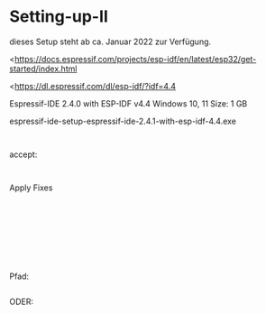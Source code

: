 # Setting-up-II

dieses Setup steht ab ca. Januar 2022 zur Verfügung.

\<<https://docs.espressif.com/projects/esp-idf/en/latest/esp32/get-started/index.html>

\<<https://dl.espressif.com/dl/esp-idf/?idf=4.4>

Espressif-IDE 2.4.0 with ESP-IDF v4.4
Windows 10, 11
Size: 1 GB

espressif-ide-setup-espressif-ide-2.4.1-with-esp-idf-4.4.exe

```{image} https://user-images.githubusercontent.com/69573151/156696927-a3f761c8-979d-4a79-b843-a72cb8263905.png
```

```{image} https://user-images.githubusercontent.com/69573151/156695021-91b738c2-992a-4399-966e-f54686aba5c3.png
```

accept:

```{image} https://user-images.githubusercontent.com/69573151/156695056-93d27707-18b0-46be-973e-4a2006f5759c.png
```

```{image} https://user-images.githubusercontent.com/69573151/156695069-5af4212e-904c-49a2-9e31-92068ab90706.png
```

Apply Fixes

```{image} https://user-images.githubusercontent.com/69573151/156695116-4030df68-65b3-4be9-ac4f-4ed6499df799.png
```

```{image} https://user-images.githubusercontent.com/69573151/156695153-13a11433-a0e6-4ae9-8d47-16f768dd8399.png
```

```{image} https://user-images.githubusercontent.com/69573151/156695173-b05d65ab-ca75-46bc-b73f-b0da5af57c49.png
```

```{image} https://user-images.githubusercontent.com/69573151/156695230-59665ca0-1d59-4f22-a6ea-ab60ab59beae.png
```

```{image} https://user-images.githubusercontent.com/69573151/156695297-bd1275d9-ea33-4904-b4e1-93b14a3c817c.png
```

```{image} https://user-images.githubusercontent.com/69573151/156695320-c1f66f0d-d168-4303-b25c-1e1590d1b33b.png
```

```{image} https://user-images.githubusercontent.com/69573151/156695525-53e4b758-f279-49c2-bf18-8186030331bb.png
```

```{image} https://user-images.githubusercontent.com/69573151/156695603-a1c9de71-0335-4319-bb1b-51c263de3636.png
```

```{image} https://user-images.githubusercontent.com/69573151/156695646-fd7dd8f4-4581-47c0-ae66-cd4ea2ecd1bf.png
```

Pfad:

```{image} https://user-images.githubusercontent.com/69573151/156696283-8685e12b-2402-49a4-80f0-b4702512719f.png
```

ODER:

```{image} https://user-images.githubusercontent.com/69573151/156704448-459578bb-6062-476f-9a5b-6eb1c3c23b64.png
```
